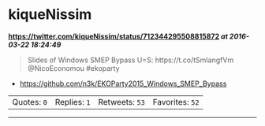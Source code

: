 # kiqueNissim
**https://twitter.com/kiqueNissim/status/712344295508815872 _at 2016-03-22 18:24:49_**
<blockquote>
Slides of Windows SMEP Bypass U=S: https://t.co/tSmIangfVm @NicoEconomou #ekoparty
</blockquote>

* https://github.com/n3k/EKOParty2015_Windows_SMEP_Bypass

<table><tr>
<td>Quotes: <code>0</code></td>
<td>Replies: <code>1</code></td>
<td>Retweets: <code>53</code></td>
<td>Favorites: <code>52</code></td>
</tr></table>

---

